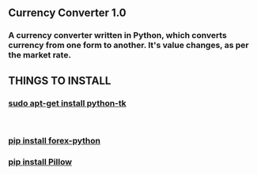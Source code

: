 ## Currency Converter 1.0

### A currency converter written in Python, which converts currency from one form to another. It's value changes, as per the market rate.


## THINGS TO INSTALL

[<h3>sudo apt-get install python-tk</h3>]()   
[<h3>pip install forex-python</h3>]()
[<h3>pip install Pillow</h3>]()
